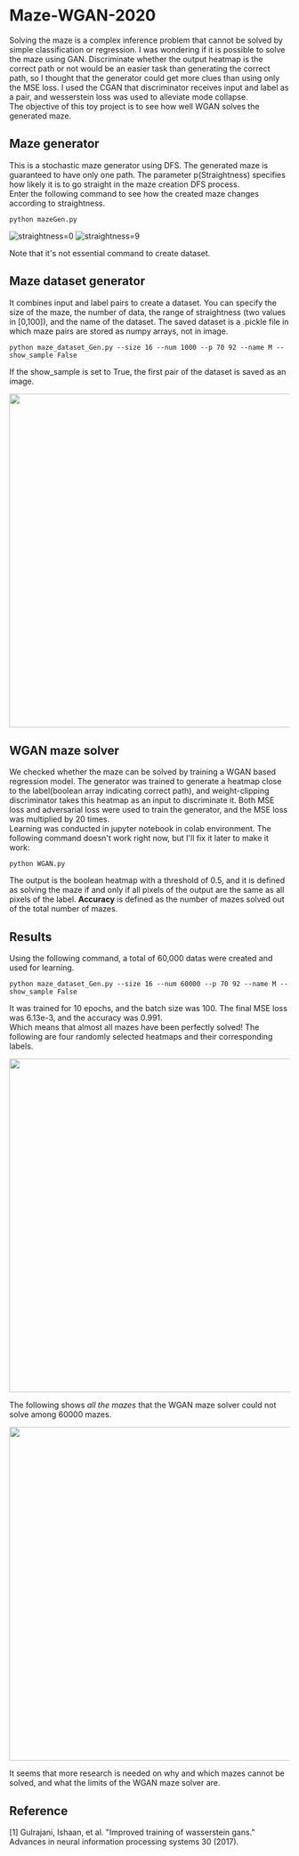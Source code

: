 # Maze-WGAN-2020
Solving the maze is a complex inference problem that cannot be solved by simple classification or regression. I was wondering if it is possible to solve the maze using GAN. Discriminate whether the output heatmap is the correct path or not would be an easier task than generating the correct path, so I thought that the generator could get more clues than using only the MSE loss. I used the CGAN that discriminator receives input and label as a pair, and wesserstein loss was used to alleviate mode collapse.<br/>
The objective of this toy project is to see how well WGAN solves the generated maze.

## Maze generator
This is a stochastic maze generator using DFS. 
The generated maze is guaranteed to have only one path. 
The parameter p(Straightness) specifies how likely it is to go straight in the maze creation DFS process.<br/>
Enter the following command to see how the created maze changes according to straightness.
```
python mazeGen.py
```
![straightness=0](https://user-images.githubusercontent.com/100084401/186951037-b520e082-fcd2-4123-8480-f9d2f770f923.png)
![straightness=9](https://user-images.githubusercontent.com/100084401/186951300-46299166-6089-486d-afb0-a72ab22ef7f9.png)

Note that it's not essential command to create dataset.


## Maze dataset generator
It combines input and label pairs to create a dataset. You can specify the size of the maze, the number of data, the range of straightness (two values in [0,100]), and the name of the dataset.
The saved dataset is a .pickle file in which maze pairs are stored as numpy arrays, not in image.
```
python maze_dataset_Gen.py --size 16 --num 1000 --p 70 92 --name M --show_sample False
```
If the show_sample is set to True, the first pair of the dataset is saved as an image.
<p align="center">
  <img src="https://user-images.githubusercontent.com/100084401/186952390-2bc8b152-92fa-49f4-8405-817581acb86e.png" width="600"/>
</p>

## WGAN maze solver
We checked whether the maze can be solved by training a WGAN based regression model. The generator was trained to generate a heatmap close to the label(boolean array indicating correct path), and weight-clipping discriminator takes this heatmap as an input to discriminate it. Both MSE loss and adversarial loss were used to train the generator, and the MSE loss was multiplied by 20 times.<br/>
Learning was conducted in jupyter notebook in colab environment. The following command doesn't work right now, but I'll fix it later to make it work:
```
python WGAN.py
```
The output is the boolean heatmap with a threshold of 0.5, and it is defined as solving the maze if and only if all pixels of the output are the same as all pixels of the label. **Accuracy** is defined as the number of mazes solved out of the total number of mazes.

## Results
Using the following command, a total of 60,000 datas were created and used for learning.
```
python maze_dataset_Gen.py --size 16 --num 60000 --p 70 92 --name M --show_sample False
```
It was trained for 10 epochs, and the batch size was 100. The final MSE loss was 6.13e-3, and the accuracy was 0.991.<br/>
Which means that almost all mazes have been perfectly solved! The following are four randomly selected heatmaps and their corresponding labels.<br/>
<p align="center">
  <img src="https://user-images.githubusercontent.com/100084401/186957857-f1906ce2-b003-4b3d-bad3-d7934fa1bdb3.png" width="600"/>
</p>

The following shows *all the mazes* that the WGAN maze solver could not solve among 60000 mazes.<br/>

<p align="center">
  <img src="https://user-images.githubusercontent.com/100084401/186958122-d8a443e8-c86e-47f8-97a9-c2393f271157.png" width="600"/>
</p>
It seems that more research is needed on why and which mazes cannot be solved, and what the limits of the WGAN maze solver are.

## Reference
[1] Gulrajani, Ishaan, et al. "Improved training of wasserstein gans." Advances in neural information processing systems 30 (2017).
